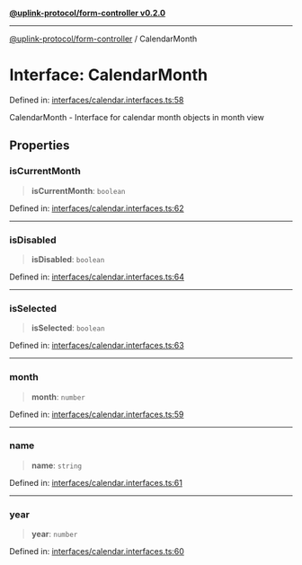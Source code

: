 [**@uplink-protocol/form-controller v0.2.0**](../README.md)

***

[@uplink-protocol/form-controller](../globals.md) / CalendarMonth

# Interface: CalendarMonth

Defined in: [interfaces/calendar.interfaces.ts:58](https://github.com/jmkcoder/uplink-protocol-calendar/blob/4b7d7626907cceb44afccd43a3ead251daf6f222/src/interfaces/calendar.interfaces.ts#L58)

CalendarMonth - Interface for calendar month objects in month view

## Properties

### isCurrentMonth

> **isCurrentMonth**: `boolean`

Defined in: [interfaces/calendar.interfaces.ts:62](https://github.com/jmkcoder/uplink-protocol-calendar/blob/4b7d7626907cceb44afccd43a3ead251daf6f222/src/interfaces/calendar.interfaces.ts#L62)

***

### isDisabled

> **isDisabled**: `boolean`

Defined in: [interfaces/calendar.interfaces.ts:64](https://github.com/jmkcoder/uplink-protocol-calendar/blob/4b7d7626907cceb44afccd43a3ead251daf6f222/src/interfaces/calendar.interfaces.ts#L64)

***

### isSelected

> **isSelected**: `boolean`

Defined in: [interfaces/calendar.interfaces.ts:63](https://github.com/jmkcoder/uplink-protocol-calendar/blob/4b7d7626907cceb44afccd43a3ead251daf6f222/src/interfaces/calendar.interfaces.ts#L63)

***

### month

> **month**: `number`

Defined in: [interfaces/calendar.interfaces.ts:59](https://github.com/jmkcoder/uplink-protocol-calendar/blob/4b7d7626907cceb44afccd43a3ead251daf6f222/src/interfaces/calendar.interfaces.ts#L59)

***

### name

> **name**: `string`

Defined in: [interfaces/calendar.interfaces.ts:61](https://github.com/jmkcoder/uplink-protocol-calendar/blob/4b7d7626907cceb44afccd43a3ead251daf6f222/src/interfaces/calendar.interfaces.ts#L61)

***

### year

> **year**: `number`

Defined in: [interfaces/calendar.interfaces.ts:60](https://github.com/jmkcoder/uplink-protocol-calendar/blob/4b7d7626907cceb44afccd43a3ead251daf6f222/src/interfaces/calendar.interfaces.ts#L60)
